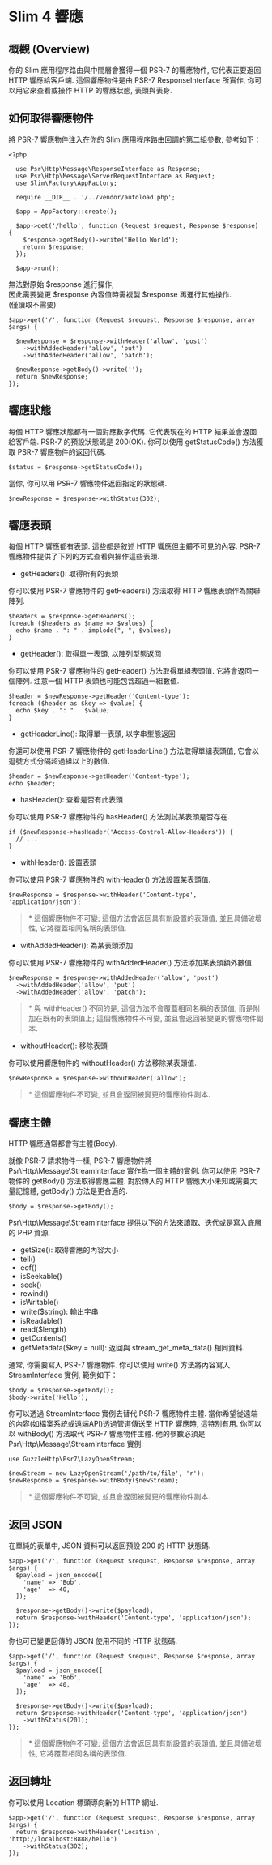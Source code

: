 # Slim 4 響應

## 概觀 (Overview)

你的 Slim 應用程序路由與中間層會獲得一個 PSR-7 的響應物件, 它代表正要返回 HTTP 響應給客戶端. 這個響應物件是由 PSR-7 ResponseInterface 所實作, 你可以用它來查看或操作 HTTP 的響應狀態, 表頭與表身.

## 如何取得響應物件

將 PSR-7 響應物件注入在你的 Slim 應用程序路由回調的第二組參數, 參考如下：

```
<?php
  
  use Psr\Http\Message\ResponseInterface as Response;
  use Psr\Http\Message\ServerRequestInterface as Request;
  use Slim\Factory\AppFactory;

  require __DIR__ . '/../vendor/autoload.php';

  $app = AppFactory::create();

  $app->get('/hello', function (Request $request, Response $response) {
    $response->getBody()->write('Hello World');
    return $response;
  });

  $app->run();

```

無法對原始 $response 進行操作, <br>
因此需要變更 $response 內容值時需複製 $response 再進行其他操作.<br>
(僅讀取不需要)

```
$app->get('/', function (Request $request, Response $response, array $args) {

  $newResponse = $response->withHeader('allow', 'post')
    ->withAddedHeader('allow', 'put')
    ->withAddedHeader('allow', 'patch');

  $newResponse->getBody()->write('');
  return $newResponse;
});
```

## 響應狀態

每個 HTTP 響應狀態都有一個對應數字代碼. 它代表現在的 HTTP 結果並會返回給客戶端. PSR-7  的預設狀態碼是 200(OK). 你可以使用 getStatusCode() 方法獲取 PSR-7 響應物件的返回代碼.

```
$status = $response->getStatusCode();
```

當你, 你可以用 PSR-7 響應物件返回指定的狀態碼.

```
$newResponse = $response->withStatus(302);
```

## 響應表頭

每個 HTTP 響應都有表頭. 這些都是敘述 HTTP 響應但主體不可見的內容. PSR-7 響應物件提供了下列的方式查看與操作這些表頭.

- getHeaders(): 取得所有的表頭

你可以使用 PSR-7 響應物件的 getHeaders() 方法取得 HTTP 響應表頭作為關聯陣列. 

```
$headers = $response->getHeaders();
foreach ($headers as $name => $values) {
  echo $name . ": " . implode(", ", $values);
}
```

- getHeader(): 取得單一表頭, 以陣列型態返回

你可以使用 PSR-7 響應物件的 getHeader() 方法取得單組表頭值. 它將會返回一個陣列. 注意一個 HTTP 表頭也可能包含超過一組數值.

```
$header = $newResponse->getHeader('Content-type');
foreach ($header as $key => $value) {
  echo $key . ": " . $value;
}
```

- getHeaderLine(): 取得單一表頭, 以字串型態返回

你還可以使用 PSR-7 響應物件的 getHeaderLine() 方法取得單組表頭值, 它會以逗號方式分隔超過組以上的數值.

```
$header = $newResponse->getHeader('Content-type');
echo $header;
```

- hasHeader(): 查看是否有此表頭

你可以使用 PSR-7 響應物件的 hasHeader() 方法測試某表頭是否存在.

```
if ($newResponse->hasHeader('Access-Control-Allow-Headers')) {
  // ...
}
```

- withHeader(): 設置表頭

你可以使用 PSR-7 響應物件的 withHeader() 方法設置某表頭值. 

```
$newResponse = $response->withHeader('Content-type', 'application/json');
```

> \* 這個響應物件不可變; 這個方法會返回具有新設置的表頭值, 並且具備破壞性, 它將覆蓋相同名稱的表頭值.

- withAddedHeader(): 為某表頭添加

你可以使用 PSR-7 響應物件的 withAddedHeader() 方法添加某表頭額外數值.

```
$newResponse = $response->withAddedHeader('allow', 'post')
  ->withAddedHeader('allow', 'put')
  ->withAddedHeader('allow', 'patch');
```

> \* 與 withHeader() 不同的是, 這個方法不會覆蓋相同名稱的表頭值, 而是附加在既有的表頭值上; 這個響應物件不可變, 並且會返回被變更的響應物件副本.

- withoutHeader(): 移除表頭

你可以使用響應物件的 withoutHeader() 方法移除某表頭值.

```
$newResponse = $response->withoutHeader('allow');
```

> \* 這個響應物件不可變, 並且會返回被變更的響應物件副本.

## 響應主體

HTTP 響應通常都會有主體(Body).

就像 PSR-7 請求物件一樣, PSR-7 響應物件將 Psr\Http\Message\StreamInterface 實作為一個主體的實例. 你可以使用 PSR-7 物件的 getBody() 方法取得響應主體. 對於傳入的 HTTP 響應大小未知或需要大量記憶體, getBody() 方法是更合適的.

```
$body = $response->getBody();
```

Psr\Http\Message\StreamInterface 提供以下的方法來讀取、迭代或是寫入底層的 PHP 資源.

  - getSize(): 取得響應的內容大小
  - tell()
  - eof()
  - isSeekable()
  - seek()
  - rewind()
  - isWritable()
  - write($string): 輸出字串
  - isReadable()
  - read($length)
  - getContents()
  - getMetadata($key = null): 返回與 stream_get_meta_data() 相同資料.

通常, 你需要寫入 PSR-7 響應物件. 你可以使用 write() 方法將內容寫入 StreamInterface 實例, 範例如下：

```
$body = $response->getBody();
$body->write('Hello');
```

你可以透過 StreamInterface 實例去替代 PSR-7 響應物件主體. 當你希望從遠端的內容(如檔案系統或遠端API)透過管道傳送至 HTTP 響應時, 這特別有用. 你可以以 withBody() 方法取代 PSR-7 響應物件主體. 他的參數必須是 Psr\Http\Message\StreamInterface 實例.

```
use GuzzleHttp\Psr7\LazyOpenStream;

$newStream = new LazyOpenStream('/path/to/file', 'r');
$newResponse = $response->withBody($newStream);
```

> \* 這個響應物件不可變, 並且會返回被變更的響應物件副本.

## 返回 JSON

在單純的表單中, JSON 資料可以返回預設 200 的 HTTP 狀態碼.

```
$app->get('/', function (Request $request, Response $response, array $args) {
  $payload = json_encode([
    'name' => 'Bob',
    'age'  => 40,
  ]);

  $response->getBody()->write($payload);
  return $response->withHeader('Content-type', 'application/json');
});
```

你也可已變更回傳的 JSON 使用不同的 HTTP 狀態碼.

```
$app->get('/', function (Request $request, Response $response, array $args) {
  $payload = json_encode([
    'name' => 'Bob',
    'age'  => 40,
  ]);

  $response->getBody()->write($payload);
  return $response->withHeader('Content-type', 'application/json')
    ->withStatus(201);
});
```

> \* 這個響應物件不可變; 這個方法會返回具有新設置的表頭值, 並且具備破壞性, 它將覆蓋相同名稱的表頭值.

## 返回轉址

你可以使用 Location 標頭導向新的 HTTP 網址.

```
$app->get('/', function (Request $request, Response $response, array $args) {
  return $response->withHeader('Location', 'http://localhost:8888/hello')
    ->withStatus(302);
});
```